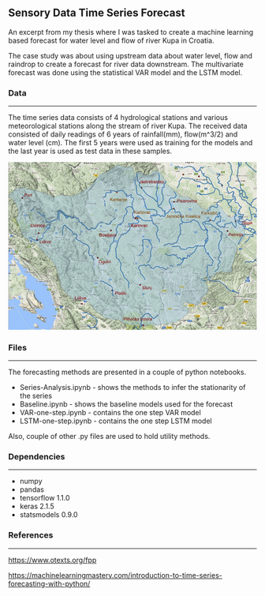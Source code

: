 ## Sensory Data Time Series Forecast

An excerpt from my thesis where I was tasked to create a machine learning based forecast for water level and flow of river Kupa in Croatia.

The case study was about using upstream data about water level, flow and raindrop to create a forecast for river data downstream. The multivariate forecast was done using the statistical VAR model and the LSTM model. 

### Data
---

The time series data consists of 4 hydrological stations and various meteorological stations along the stream of river Kupa. The received data consisted of daily readings of 6 years of rainfall(mm), flow(m^3/2) and water level (cm). The first 5 years were used as training for the models and the last year is used as test data in these samples.

<img src="images/kupa.png" width="whatever" height="whatever"> 


### Files
---
The forecasting methods are presented in a couple of python notebooks.

- Series-Analysis.ipynb - shows the methods to infer the stationarity of the series
- Baseline.ipynb - shows the baseline models used for the forecast
- VAR-one-step.ipynb - contains the one step VAR model
- LSTM-one-step.ipynb - contains the one step LSTM model

Also, couple of other .py files are used to hold utility methods. 

### Dependencies
---
- numpy
- pandas
- tensorflow 1.1.0
- keras 2.1.5
- statsmodels 0.9.0

### References
---
https://www.otexts.org/fpp

https://machinelearningmastery.com/introduction-to-time-series-forecasting-with-python/